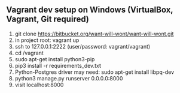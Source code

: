 ## Vagrant dev setup on Windows (VirtualBox, Vagrant, Git required)
1. git clone https://bitbucket.org/want-will-wont/want-will-wont.git
2. in project root: vagrant up
3. ssh to 127.0.0.1:2222 (user/password: vagrant/vagrant)
4. cd /vagrant
5. sudo apt-get install python3-pip
6. pip3 install -r requirements_dev.txt
7. Python-Postgres driver may need: sudo apt-get install libpq-dev
8. python3 manage.py runserver 0.0.0.0:8000
9. visit localhost:8000


